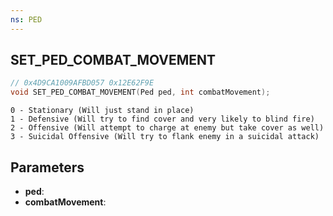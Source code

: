 ```yaml
---
ns: PED
---
```

## SET_PED_COMBAT_MOVEMENT

```c
// 0x4D9CA1009AFBD057 0x12E62F9E
void SET_PED_COMBAT_MOVEMENT(Ped ped, int combatMovement);
```

```
0 - Stationary (Will just stand in place)
1 - Defensive (Will try to find cover and very likely to blind fire)
2 - Offensive (Will attempt to charge at enemy but take cover as well)
3 - Suicidal Offensive (Will try to flank enemy in a suicidal attack)
```

## Parameters
* **ped**:
* **combatMovement**:
